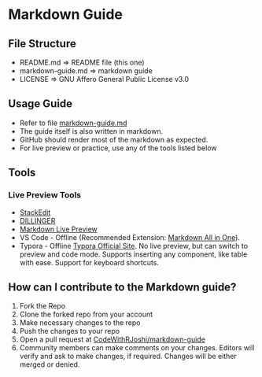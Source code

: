 # Markdown Guide

## File Structure

* README.md => README file (this one)
* markdown-guide.md => markdown guide
* LICENSE => GNU Affero General Public License v3.0

## Usage Guide

* Refer to file [markdown-guide.md](./markdown-guide.md)
* The guide itself is also written in markdown.
* GitHub should render most of the markdown as expected.
* For live preview or practice, use any of the tools listed below

## Tools

### Live Preview Tools

* [StackEdit](https://stackedit.io/app)
* [DILLINGER](https://dillinger.io/)
* [Markdown Live Preview](https://markdownlivepreview.com/)
* VS Code - Offline (Recommended Extension: [Markdown All in One](https://marketplace.visualstudio.com/items?itemName=yzhang.markdown-all-in-one)).
* Typora - Offline [Typora Official Site](https://typora.io/). No live preview, but can switch to preview and code mode. Supports inserting any component, like table with ease. Support for keyboard shortcuts.


## How can I contribute to the Markdown guide?

1. Fork the Repo
2. Clone the forked repo from your account
3. Make necessary changes to the repo 
4. Push the changes to your repo
5. Open a pull request at [CodeWithRJoshi/markdown-guide](https://github.com/CodeWithRJoshi/markdown-guide)
6. Community members can make comments on your changes. Editors will verify and ask to make changes, if required. Changes will be either merged or denied.
